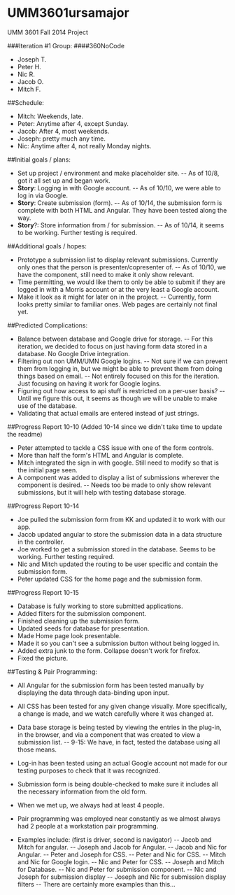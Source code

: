 UMM3601ursamajor
================

UMM 3601 Fall 2014 Project

###Iteration #1 Group:
####360NoCode
- Joseph T. 
- Peter H.
- Nic R.
- Jacob O.
- Mitch F.

##Schedule:
- Mitch: Weekends, late.
- Peter: Anytime after 4, except Sunday.
- Jacob: After 4, most weekends.
- Joseph: pretty much any time.
- Nic: Anytime after 4, not really Monday nights.

##Initial goals / plans:
- Set up project / environment and make placeholder site.
-- As of 10/8, got it all set up and began work.
- __Story__: Logging in with Google account.
-- As of 10/10, we were able to log in via Google.
- __Story__: Create submission (form).
-- As of 10/14, the submission form is complete with both HTML and Angular. They have been tested along the way.
- __Story__?: Store information from / for submission.
-- As of 10/14, it seems to be working. Further testing is required.


##Additional goals / hopes:
- Prototype a submission list to display relevant submissions. Currently only ones that the person is presenter/copresenter of.
-- As of 10/10, we have the component, still need to make it only show relevant.
- Time permitting, we would like them to only be able to submit if they are logged in with a Morris account or at the very least a Google account.
- Make it look as it might for later on in the project.
-- Currently, form looks pretty similar to familiar ones. Web pages are certainly not final yet.


##Predicted Complications:
- Balance between database and Google drive for storage.
-- For this iteration, we decided to focus on just having form data stored in a database. No Google Drive integration.
- Filtering out non UMM/UMN Google logins.
-- Not sure if we can prevent them from logging in, but we might be able to prevent them from doing things based on email.
-- Not entirely focused on this for the iteration. Just focusing on having it work for Google logins.
- Figuring out how access to api stuff is restricted on a per-user basis?
-- Until we figure this out, it seems as though we will be unable to make use of the database.
- Validating that actual emails are entered instead of just strings.


##Progress Report 10-10 (Added 10-14 since we didn't take time to update the readme)
- Peter attempted to tackle a CSS issue with one of the form controls.
- More than half the form's HTML and Angular is complete.
- Mitch integrated the sign in with google. Still need to modify so that is the initial page seen.
- A component was added to display a list of submissions wherever the component is desired.
-- Needs too be made to only show relevant submissions, but it will help with testing database storage.


##Progress Report 10-14
- Joe pulled the submission form from KK and updated it to work with our app.
- Jacob updated angular to store the submission data in a data structure in the controller.
- Joe worked to get a submission stored in the database. Seems to be working. Further testing required.
- Nic and Mitch updated the routing to be user specific and contain the submission form.
- Peter updated CSS for the home page and the submission form.


##Progress Report 10-15
- Database is fully working to store submitted applications.
- Added filters for the submission component.
- Finished cleaning up the submission form.
- Updated seeds for database for presentation.
- Made Home page look presentable.
- Made it so you can't see a submission button without being logged in.
- Added extra junk to the form. Collapse doesn't work for firefox.
- Fixed the picture.


##Testing & Pair Programming:
- All Angular for the submission form has been tested manually by displaying the data through data-binding upon input.
- All CSS has been tested for any given change visually. More specifically, a change is made, and we watch carefully where it was changed at.
- Data base storage is being tested by viewing the entries in the plug-in, in the browser, and via a component that was created to view a submission list.
-- 9-15:  We have, in fact, tested the database using all those means.
- Log-in has been tested using an actual Google account not made for our testing purposes to check that it was recognized.
- Submission form is being double-checked to make sure it includes all the necessary information from the old form.

- When we met up, we always had at least 4 people.
- Pair programming was employed near constantly as we almost always had 2 people at a workstation pair programming.
- Examples include: (first is driver, second is navigator)
-- Jacob and Mitch for angular.
-- Joseph and Jacob for Angular.
-- Jacob and Nic for Angular.
-- Peter and Joseph for CSS.
-- Peter and Nic for CSS.
-- Mitch and Nic for Google login.
-- Nic and Peter for CSS.
-- Joseph and Mitch for Database.
-- Nic and Peter for submission component.
-- Nic and Joseph for submission display
-- Joseph and Nic for submission display filters
-- There are certainly more examples than this...

